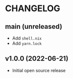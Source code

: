 # CHANGELOG

## main (unreleased)

- Add `shell.nix`
- Add `yarn.lock`

## v1.0.0 (2022-06-21)

- Initial open source release
